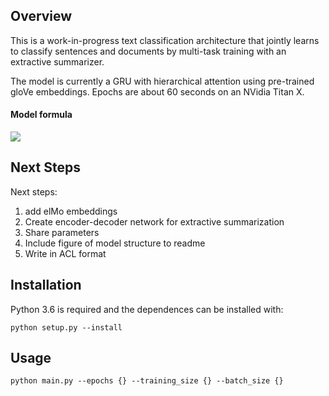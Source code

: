 ## Overview

This is a work-in-progress text classification architecture that jointly learns to classify sentences and documents by multi-task training with an extractive summarizer.

The model is currently a GRU with hierarchical attention using pre-trained gloVe embeddings. Epochs are about 60 seconds on an NVidia Titan X.

#### Model formula

![](https://raw.githubusercontent.com/JohnMBrandt/text-classification/master/model-formula.png)

## Next Steps
Next steps:
  1) add elMo embeddings
  2) Create encoder-decoder network for extractive summarization
  3) Share parameters
  4) Include figure of model structure to readme
  5) Write in ACL format
  
## Installation  
Python 3.6 is required and the dependences can be installed with:

 ```
 python setup.py --install
 ```
## Usage

```
python main.py --epochs {} --training_size {} --batch_size {}
```

